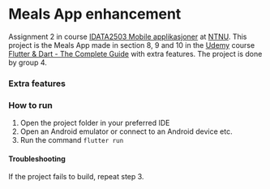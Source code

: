 # Meals App enhancement

Assignment 2 in course
[IDATA2503 Mobile applikasjoner](https://www.ntnu.edu/studies/courses/IDATA2503#tab=omEmnet) at
[NTNU](https://www.ntnu.edu/). This project is the Meals App made in section 8, 9 and 10 in the
[Udemy](https://www.udemy.com/) course
[Flutter & Dart - The Complete Guide](https://www.udemy.com/course/learn-flutter-dart-to-build-ios-android-apps/?kw=flutter&src=sac)
with extra features. The project is done by group 4.

### Extra features

### How to run

1. Open the project folder in your preferred IDE
2. Open an Android emulator or connect to an Android device etc.
3. Run the command ```flutter run```

#### Troubleshooting

If the project fails to build, repeat step 3.
